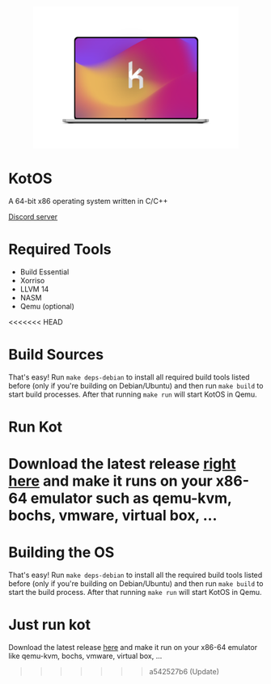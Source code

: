 <p align="center">
	<img src="./Meta/Images/Logo/laptop.png?raw=true" width="406px"/> 
</p>

# KotOS
A 64-bit x86 operating system written in C/C++

<a href="https://discord.gg/XJzhM7uKkz">Discord server</a>

# Required Tools

- Build Essential
- Xorriso
- LLVM 14
- NASM
- Qemu (optional)

<<<<<<< HEAD
# Build Sources
That's easy! Run `make deps-debian` to install all required build tools listed before (only if you're building on Debian/Ubuntu) and then run `make build` to start build processes. After that running `make run` will start KotOS in Qemu.

# Run Kot
Download the latest release <a href="https://github.com/kot-org/Kot/releases">right here</a> and make it runs on your x86-64 emulator such as qemu-kvm, bochs, vmware, virtual box, ...
=======
# Building the OS
That's easy! Run `make deps-debian` to install all the required build tools listed before (only if you're building on Debian/Ubuntu) and then run `make build` to start the build process. After that running `make run` will start KotOS in Qemu.
# Just run kot
Download the latest release <a href="https://github.com/kot-org/Kot/releases">here</a> and make it run on your x86-64 emulator like qemu-kvm, bochs, vmware, virtual box, ...
>>>>>>> a542527b6 (Update)
